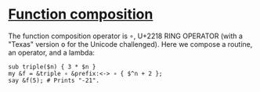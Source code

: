 [1]: http://rosettacode.org/wiki/Function_composition

# [Function composition][1]

The function composition operator is <tt>∘</tt>, U+2218 RING OPERATOR (with a "Texas" version <tt>o</tt> for the Unicode challenged). Here we compose a routine, an operator, and a lambda:

```perl6
sub triple($n) { 3 * $n }
my &f = &triple ∘ &prefix:<-> ∘ { $^n + 2 };
say &f(5); # Prints "-21".
```